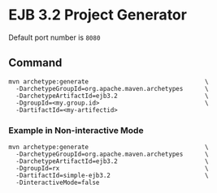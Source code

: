 # EJB 3.2 Project Generator

Default port number is `8080`

## Command
```
mvn archetype:generate                                \
  -DarchetypeGroupId=org.apache.maven.archetypes      \
  -DarchetypeArtifactId=ejb3.2                        \
  -DgroupId=<my.group.id>                             \
  -DartifactId=<my-artifectid>                         
```
### Example in Non-interactive Mode
```
mvn archetype:generate                                \
  -DarchetypeGroupId=org.apache.maven.archetypes      \
  -DarchetypeArtifactId=ejb3.2                        \
  -DgroupId=rx                                        \
  -DartifactId=simple-ejb3.2                          \
  -DinteractiveMode=false
```
